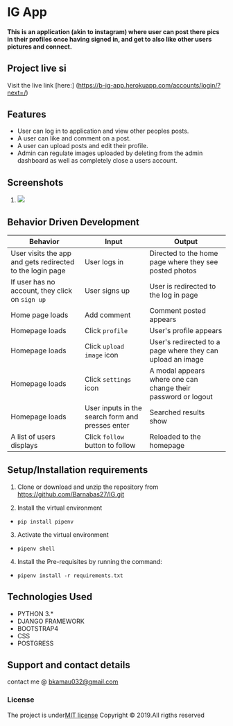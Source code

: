 # IG App

#### This is an application (akin to instagram) where user can post there pics in their profiles once having signed in, and get to also like other users pictures and connect.

## Project live si
 Visit the live link [here:] (https://b-ig-app.herokuapp.com/accounts/login/?next=/)

## Features
* User can log in to application and view other peoples posts.
* A user can like and comment on a post.
* A user can upload posts and edit their profile.
* Admin can regulate images uploaded by deleting from the admin dashboard as well as completely close a users account.

## Screenshots
1. <image src = 'https://github.com/Barnabas27/IG/blob/master/static/images/page1.png'>

## Behavior Driven Development
| Behavior            | Input                         | Output                        | 
| ------------------- | ----------------------------- | ----------------------------- |
| User visits the app and gets redirected to the login page  | User logs in | Directed to the home page where they see posted photos | 
If user has no account, they click on `sign up` | User signs up | User is redirected to the log in page |
|  Home page loads | Add comment  | Comment posted appears |
|  Homepage loads | Click `profile` | User's profile appears | 
| Homepage loads | Click `upload image` icon | User's redirected to a page where they can upload an image | 
| Homepage loads | Click `settings` icon | A modal appears where one can change their password or logout | 
| Homepage loads | User inputs in the search form and presses enter | Searched results show |
| A list of users displays | Click `follow` button to follow | Reloaded to the homepage

## Setup/Installation requirements
1. Clone or download and unzip the repository from https://github.com/Barnabas27/IG.git

2. Install the virtual environment
  -   `pip install pipenv`
3. Activate the virtual environment
  - `pipenv shell`
4. Install the Pre-requisites by running the command:
  - `pipenv install -r requirements.txt`

## Technologies Used
* PYTHON 3.*
* DJANGO FRAMEWORK
* BOOTSTRAP4
* CSS
* POSTGRESS

## Support and contact details
contact me @ bkamau032@gmail.com

### License
The project is under[MIT license](/blob/master/LICENSE)
Copyright &copy; 2019.All rigths reserved